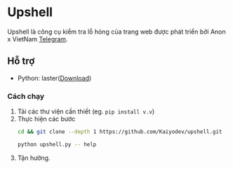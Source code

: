 # Upshell

Upshell là công cụ kiểm tra lỗ hỏng của trang web được phát triển bởi Anon x VietNam
[Telegram](T.me/kaiyodev).
## Hỗ trợ
- Python: laster([Download](https://www.python.org/downloads/))

### Cách chạy

1. Tải các thư viện cần thiết (eg. `pip install v.v`)
2. Thực hiện các bước 
   ```sh
   cd && git clone --depth 1 https://github.com/Kaiyodev/upshell.git
   
   python upshell.py -- help
   ```
3. Tận hưởng.
